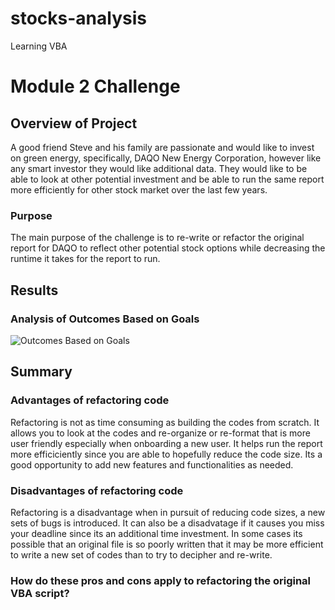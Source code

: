 # stocks-analysis
Learning VBA
# Module 2 Challenge

## Overview of Project
A good friend Steve and his family are passionate and would like to invest on green energy, specifically, DAQO New Energy Corporation, however like any smart investor they would like additional data. They would like to be able to look at other potential investment and be able to run the same report more efficiently for other stock market over the last few years.

### Purpose
The main purpose of the challenge is to re-write or refactor the original report for DAQO to reflect other potential stock options while decreasing the runtime it takes for the report to run.

## Results
### Analysis of Outcomes Based on Goals
![Outcomes Based on Goals](.png)

## Summary

### Advantages of refactoring code
Refactoring is not as time consuming as building the codes from scratch. It allows you to look at the codes and re-organize or re-format that is more user friendly especially when onboarding a new user. It helps run the report more efficiciently since you are able to hopefully reduce the code size. Its a good opportunity to add new features and functionalities as needed.
      
### Disadvantages of refactoring code
Refactoring is a disadvantage when in pursuit of reducing code sizes, a new sets of bugs is introduced. It can also be a disadvatage if it causes you miss your deadline since its an additional time investment. In some cases its possible that an original file is so poorly written that it may be more efficient to write a new set of codes than to try to decipher and re-write. 

### How do these pros and cons apply to refactoring the original VBA script?




